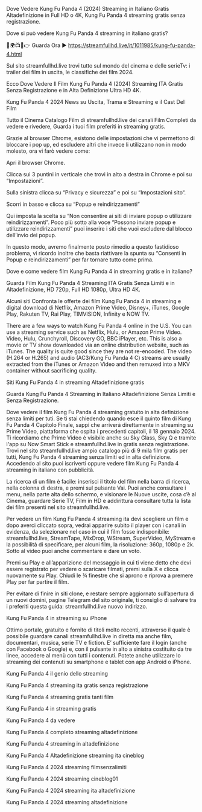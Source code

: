 Dove Vedere Kung Fu Panda 4 (2024) Streaming in Italiano Gratis Altadefinizione in Full HD o 4K, Kung Fu Panda 4 streaming gratis senza registrazione.

Dove si può vedere Kung Fu Panda 4 streaming in italiano gratis?

🔴🌍📺📱👉 Guarda Ora ▶️ https://streamfullhd.live/it/1011985/kung-fu-panda-4.html

Sul sito streamfullhd.live trovi tutto sul mondo del cinema e delle serieTv: i trailer dei film in uscita, le classifiche dei film 2024.

Ecco Dove Vedere Il Film Kung Fu Panda 4 (2024) Streaming ITA Gratis Senza Registrazione e in Alta Definizione Ultra HD 4K.

Kung Fu Panda 4 2024 News su Uscita, Trama e Streaming e il Cast Del Film

Tutto il Cinema Catalogo Film di streamfullhd.live dei canali Film Completi da vedere e rivedere, Guarda i tuoi film preferiti in streaming gratis.

Grazie al browser Chrome, esistono delle impostazioni che vi permettono di bloccare i pop up, ed escludere altri che invece li utilizzano non in modo molesto, ora vi farò vedere come:

Apri il browser Chrome.

Clicca sui 3 puntini in verticale che trovi in alto a destra in Chrome e poi su “Impostazioni”.

Sulla sinistra clicca su “Privacy e sicurezza” e poi su “Impostazioni sito“.

Scorri in basso e clicca su “Popup e reindirizzamenti”

Qui imposta la scelta su “Non consentire ai siti di inviare popup o utilizzare reindirizzamenti”. Poco più sotto alla voce “Possono inviare popup e utilizzare reindirizzamenti” puoi inserire i siti che vuoi escludere dal blocco dell’invio dei popup.

In questo modo, avremo finalmente posto rimedio a questo fastidioso problema, vi ricordo inoltre che basta riattivare la spunta su “Consenti in Popup e reindirizzamenti” per far tornare tutto come prima.

Dove e come vedere film Kung Fu Panda 4 in streaming gratis e in italiano?

Guarda Film Kung Fu Panda 4 Streaming ITA Gratis Senza Limiti e in Altadefinizione, HD 720p, Full HD 1080p, Ultra HD 4K.

Alcuni siti Confronta le offerte dei film Kung Fu Panda 4 in streaming e digital download di Netflix, Amazon Prime Video, Disney+, iTunes, Google Play, Rakuten TV, Rai Play, TIMVISION, Infinity e NOW TV.

There are a few ways to watch Kung Fu Panda 4 online in the U.S. You can use a streaming service such as Netflix, Hulu, or Amazon Prime Video. Video, Hulu, Crunchyroll, Discovery GO, BBC iPlayer, etc. This is also a movie or TV show downloaded via an online distribution website, such as iTunes. The quality is quite good since they are not re-encoded. The video (H.264 or H.265) and audio (AC3/Kung Fu Panda 4 C) streams are usually extracted from the iTunes or Amazon Video and then remuxed into a MKV container without sacrificing quality.

Siti Kung Fu Panda 4 in streaming Altadefinizione gratis

Guarda Kung Fu Panda 4 Streaming in Italiano Altadefinizione Senza Limiti e Senza Registrazione.

Dove vedere il film Kung Fu Panda 4 streaming gratuito in alta definizione senza limiti per tuti. Se ti stai chiedendo quando esce il quinto film di Kung Fu Panda 4 Capitolo Finale, sappi che arriverà direttamente in streaming su Prime Video, piattaforma che ospita i precedenti capitoli, il 18 gennaio 2024. Ti ricordiamo che Prime Video è visibile anche su Sky Glass, Sky Q e tramite l'app su Now Smart Stick e streamfullhd.live in gratis senza registrazione.
Trovi nel sito streamfullhd.live ampio catalogo più di 9 mila film gratis per tutti, Kung Fu Panda 4 streaming senza limiti ed in alta definizione. Accedendo al sito puoi iscriverti oppure vedere film Kung Fu Panda 4 streaming in italiano con pubblicità.

La ricerca di un film è facile: inserisci il titolo del film nella barra di ricerca, nella colonna di destra, e premi sul pulsante Vai. Puoi anche consultare i menu, nella parte alta dello schermo, e visionare le Nuove uscite, cosa c’è al Cinema, guardare Serie TV, Film in HD e addirittura consultare tutta la lista dei film presenti nel sito streamfullhd.live.

Per vedere un film Kung Fu Panda 4 streaming ita devi scegliere un film e dopo averci cliccato sopra, vedrai apparire subito il player con i canali in evidenza, da selezionare nel caso in cui il film fosse indisponibile: streamfullhd.live, StreamTape, MixDrop, WStream, SuperVideo, MyStream e la possibilità di specificare, per alcuni film, la risoluzione: 360p, 1080p e 2k. Sotto al video puoi anche commentare e dare un voto.

Premi su Play e all’apparizione del messaggio in cui ti viene detto che devi essere registrato per vedere o scaricare filmati, premi sulla X e clicca nuovamente su Play. Chiudi le ¾ finestre che si aprono e riprova a premere Play per far partire il film.

Per evitare di finire in siti clone, e restare sempre aggiornato sull’apertura di un nuovi domini, pagine Telegram del sito originale, ti consiglio di salvare tra i preferiti questa guida: streamfullhd.live nuovo indirizzo.

Kung Fu Panda 4 in streaming su iPhone

Ottimo portale, gratuito e fornito di titoli molto recenti, attraverso il quale è possibile guardare canali streamfullhd.live in diretta ma anche film, documentari, musica, serie TV e fiction. E’ sufficiente fare il login (anche con Facebook o Google) e, con il pulsante in alto a sinistra costituito da tre linee, accedere al menù con tutti i contenuti. Potete anche utilizzare lo streaming dei contenuti su smartphone e tablet con app Android o iPhone.

Kung Fu Panda 4 il genio dello streaming

Kung Fu Panda 4 streaming ita gratis senza registrazione

Kung Fu Panda 4 streaming gratis tanti film

Kung Fu Panda 4 in streaming gratis

Kung Fu Panda 4 da vedere

Kung Fu Panda 4 completo streaming altadefinizione

Kung Fu Panda 4 streaming in altadefinizione

Kung Fu Panda 4 Altadefinizione streaming ita cineblog

Kung Fu Panda 4 2024 streaming filmsenzalimiti

Kung Fu Panda 4 2024 streaming cineblog01

Kung Fu Panda 4 2024 streaming ita altadefinizione

Kung Fu Panda 4 2024 streaming altadefinizione
